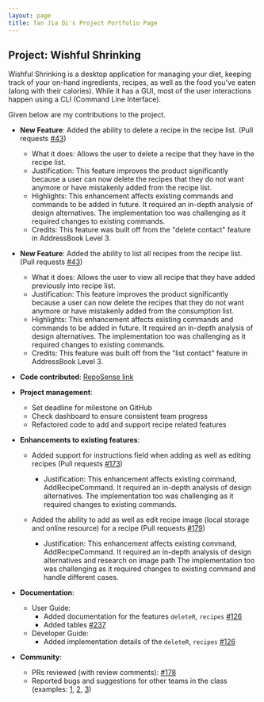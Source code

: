 ```yaml
---
layout: page
title: Tan Jia Qi's Project Portfolio Page
---
```


## Project: Wishful Shrinking

Wishful Shrinking is a desktop application for managing your diet, keeping track of your on-hand ingredients, recipes, as well as the food you’ve eaten (along with their calories). While it has a GUI, most of the user interactions happen using a CLI (Command Line Interface).

Given below are my contributions to the project.
  
* **New Feature**: Added the ability to delete a recipe in the recipe list. (Pull requests [\#43](https://github.com/AY2021S1-CS2103T-W10-2/tp/pull/43))
  * What it does: Allows the user to delete a recipe that they have in the recipe list.
  * Justification: This feature improves the product significantly because a user can now delete the recipes that they do not want anymore or have mistakenly added from the recipe list.
  * Highlights: This enhancement affects existing commands and commands to be added in future. It required an in-depth analysis of design alternatives. The implementation too was challenging as it required changes to existing commands.
  * Credits: This feature was built off from the "delete contact" feature in AddressBook Level 3.  
  
* **New Feature**: Added the ability to list all recipes from the recipe list. (Pull requests [\#43](https://github.com/AY2021S1-CS2103T-W10-2/tp/pull/43))
  * What it does: Allows the user to view all recipe that they have added previously into recipe list.
  * Justification: This feature improves the product significantly because a user can now delete the recipes that they do not want anymore or have mistakenly added from the consumption list.
  * Highlights: This enhancement affects existing commands and commands to be added in future. It required an in-depth analysis of design alternatives. The implementation too was challenging as it required changes to existing commands.
  * Credits: This feature was built off from the "list contact" feature in AddressBook Level 3.

* **Code contributed**: [RepoSense link](https://nus-cs2103-ay2021s1.github.io/tp-dashboard/#breakdown=true&search=jiaqi20&sort=groupTitle&sortWithin=title&since=2020-08-14&timeframe=commit&mergegroup=&groupSelect=groupByRepos&checkedFileTypes=docs~functional-code~test-code~other&tabOpen=true&tabType=zoom&zFR=false&zA=jiaqi20&zR=AY2021S1-CS2103T-W10-2%2Ftp%5Bmaster%5D&zACS=265.00439466969095&zS=2020-08-14&zFS=&zU=2020-11-03&zMG=false&zFTF=commit&zFGS=groupByRepos&until=2020-11-03)

* **Project management**:
  * Set deadline for milestone on GitHub
  * Check dashboard to ensure consistent team progress
  * Refactored code to add and support recipe related features

* **Enhancements to existing features**:
  * Added support for instructions field when adding as well as editing recipes (Pull requests [\#173](https://github.com/AY2021S1-CS2103T-W10-2/tp/pull/173))
    * Justification: This enhancement affects existing command, AddRecipeCommand. It required an in-depth analysis of design alternatives. The implementation too was challenging as it required changes to existing commands.

  * Added the ability to add as well as edit recipe image (local storage and online resource) for a recipe (Pull requests [\#179](https://github.com/AY2021S1-CS2103T-W10-2/tp/pull/179))
    * Justification: This enhancement affects existing command, AddRecipeCommand. It required an in-depth analysis of design alternatives and research on image path The implementation too was challenging as it required changes to existing command and handle different cases.
    
* **Documentation**:
  * User Guide:
    * Added documentation for the features `deleteR`, `recipes` [\#126](https://github.com/AY2021S1-CS2103T-W10-2/tp/pull/126)
    * Added tables [\#237](https://github.com/AY2021S1-CS2103T-W10-2/tp/pull/237)
  * Developer Guide:
    * Added implementation details of the `deleteR`, `recipes` [\#126](https://github.com/AY2021S1-CS2103T-W10-2/tp/pull/126)

* **Community**:
  * PRs reviewed (with review comments): [\#178](https://github.com/AY2021S1-CS2103T-W10-2/tp/pull/178)
  * Reported bugs and suggestions for other teams in the class (examples: [1](https://github.com/jiaqi20/ped/issues/1), [2](https://github.com/jiaqi20/ped/issues/2), [3](https://github.com/jiaqi20/ped/issues/3))